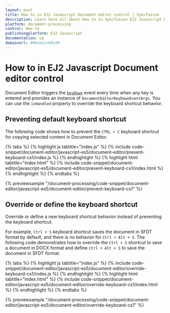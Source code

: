 ```yaml
---
layout: post
title: How to in EJ2 Javascript Document editor control | Syncfusion
description: Learn here all about How to in Syncfusion EJ2 Javascript Document editor control of Syncfusion Essential JS 2 and more.
platform: document-processing
control: How to 
publishingplatform: EJ2 Javascript
documentation: ug
domainurl: ##DomainURL##
---
```


# How to in EJ2 Javascript Document editor control

Document Editor triggers the [`keyDown`](https://ej2.syncfusion.com/javascript/documentation/api/document-editor/documentEditorKeyDownEventArgs/) event every time when any key is entered and provides an instance of `DocumentEditorKeyDownEventArgs`. You can use the `isHandled` property to override the keyboard shortcut behavior.

## Preventing default keyboard shortcut

The following code shows how to prevent the `CTRL + C` keyboard shortcut for copying selected content in Document Editor.

{% tabs %}
{% highlight js tabtitle="index.js" %}
{% include code-snippet/document-editor/javascript-es5/document-editor/prevent-keyboard-cs1/index.js %}
{% endhighlight %}
{% highlight html tabtitle="index.html" %}
{% include code-snippet/document-editor/javascript-es5/document-editor/prevent-keyboard-cs1/index.html %}
{% endhighlight %}
{% endtabs %}

{% previewsample "/document-processing/code-snippet/document-editor/javascript-es5/document-editor/prevent-keyboard-cs1" %}

## Override or define the keyboard shortcut

Override or define a new keyboard shortcut behavior instead of preventing the keyboard shortcut.

For example, `Ctrl + S` keyboard shortcut saves the document in SFDT format by default, and there is no behavior for `Ctrl + Alt + S`. The following code demonstrates how to override the `Ctrl + S` shortcut to save a document in DOCX format and define `Ctrl + Alt + S` to save the document in SFDT format.

{% tabs %}
{% highlight js tabtitle="index.js" %}
{% include code-snippet/document-editor/javascript-es5/document-editor/override-keyboard-cs1/index.js %}
{% endhighlight %}
{% highlight html tabtitle="index.html" %}
{% include code-snippet/document-editor/javascript-es5/document-editor/override-keyboard-cs1/index.html %}
{% endhighlight %}
{% endtabs %}

{% previewsample "/document-processing/code-snippet/document-editor/javascript-es5/document-editor/override-keyboard-cs1" %}